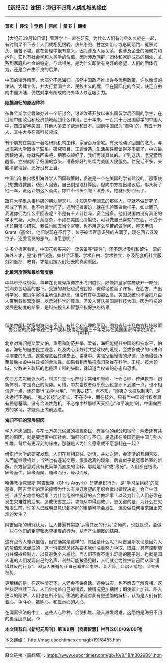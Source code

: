 ### 【新纪元】谢田：海归不归和人类扎堆的缘由

---

#### [首页](../../../..?n3029081) &nbsp;|&nbsp; [评论](../../../../../epoch-comment?n3029081) &nbsp;|&nbsp; [专题](../../../../../epoch-special?n3029081) &nbsp;|&nbsp; [禁闻](../../../../../epoch-news?n3029081) &nbsp;|&nbsp; [禁书](../../../../../books?n3029081) &nbsp;|&nbsp; [翻墙](https://github.com/gfw-breaker/nogfw/blob/master/README.md?n3029081)


<div class="post_content" id="artbody" itemprop="articleBody">
 <!-- article content begin -->
 <p>
  【大纪元09月18日讯】管理学上一直在研究，为什么人们有时会久久耗在一起，有时则呆不下去；人们或相见恨晚、热热络络、甘之如饴；或形同陌路、冤家对头、痛苦不堪。这在管理中很有意义，因为涉及人际关系，也涉及企业的凝聚力和运作。它也有社会学和人类学的价值，因为涉及族群、团体和家庭成员的相处，关系到家庭和社会的稳定。与此相关，是为什么即使有良好的愿望，人们的团体行为，还是会产生不良的后果。
 </p>
 <p>
  中国的海外精英，大部分不愿海归。虽然中国政府推出许多优惠政策，许以慷慨的津贴，大肆宣传，并大打爱国主义、民族主义的牌，但在国际化的今天，缺乏自由的中国大陆，仍然对学有所成的海外华人缺乏吸引力。
 </p>
 <p>
  <b>
   阻挡海归的原因种种
  </b>
 </p>
 <p>
  布鲁金斯学会曾举办过一个研讨会，讨论改革开放以来出国留学后回国的学生，在目前中国政治和经济领域起到什么作用。三十年来，一百六十万出国留学的中国人中，四成留学美国，其他大多去了欧洲和日本。回到中国成为“海龟”的，有五十万人，其中大多在高科技领域。
 </p>
 <p>
  有个朋友在美国一著名研究机构工作，家居百万豪宅。有天他动了回国的念头，与上海某大学取得了联系。研究项目、工资待遇、生活条件都谈得差不离了，中方最后跟他说，你就先回来吧，把家安顿好了，我们再谈具体的。听到这话，老兄猛然醒悟，立刻就断了归国的念头，准备好好的继续为美国人民服务。仁兄话不多，头脑清醒理智，还好没有上当。
 </p>
 <p>
  中国当年推出吸引海外学人回国政策时，据说是一个在美国的学者建议的。那家伙只想曲线救国，劝别人回去，自己倒是没打算回。但向中方提出建议后，那头将了他一军，说这计划这么高尚，你咋不带头回呢？没办法，他就只好回去了。
 </p>
 <p>
  跟在大学里从事科研的朋友聊天儿，才知道早年回去的那些人，早就不做研究了，都成了官僚，也不会做学问了。遇到记者采访，就在实验室做做样子，如此而已。我说你们为什么不回去呢？不是有千人计划吗，资金挺多。他们说国内没有真正的学术气氛，人际关系复杂，不如在美国心情愉快，可以做自己喜欢的东西，不受干扰长期潜心研究。我说也回去当个官嘛，也不用这么辛苦的做学问，整天申请Grant（基金）。他们说现在不行了，位子被当官意识强的占满了，现在回去既没位子，还受官员的恶气，谁愿意呢？
 </p>
 <p>
  许多分析家看到，中国花钱买来的一流设备等“硬件”，还不足以吸引和留住一流的海外人才，是“软件”设施，如社会环境、学术自由、学术独立，以及配套的社会服务如医疗、教育，才是阻挡人们归去的真实原因。
 </p>
 <p>
  <b>
   北戴河度假和戴维营度假
  </b>
 </p>
 <p>
  中共已形成惯例，每年在北戴河招待杰出海归度假，好像把皇家禁苑放开一部分，赏赐劳苦功高的部下。受邀的海归也受宠若惊，觉得地位高了许多。在西方，杰出科学家、诺贝尔奖得主地位也挺高，但没有在中国那么高。美国总统也不会把几百人带到戴维营度假，以示对科学的尊重。但没人否认美国是科技大国，因为科技的发展是制度的结果，是科技投入和智慧产权保护的结果。
  <br/>
  <br/>
  <!--image v 1.5-->
 </p>
 <div style="line-height: 90%; text-align: center;">
  <br/>
  <span class="bn12">
   留美中国科学家的海归与不归，有社会和心理的原因。图为去年十月白宫科技政策办公室的约翰‧候德仁于中美科技协定签署三十年之际在美国国家科学院演讲。（AFP）
  </span>
 </div>
 <p>
  <!-- -->
 </p>
 <p>
  北京对海归是又爱又怕，重用和防范并举。爱者，海归能提升中国的科技水平，怕者，海归的自由民主理念，以及内心深处对共党政权的蔑视，会或多或少的带进和平演变的思想。这些理念会在课堂上、讲座中、实验室里慢慢的渗透，逐渐侵蚀乃至最后摧毁中共政权的合法性。如果看到当局把海归聚拢在科学、工程、技术领域，少数进入政坛的也是理工科的头脑，就知道当权者的心态和恐惧。
 </p>
 <p>
  使西方先进而强大的，科技只是一小部分；其组织管理、社会心理、传媒教育、创新体制，才是真正的优势。可惜，中共当权者似乎永远也意识不到这一点，也不相信这一点，还在奉行“西学为用”、“师夷之技”。岂不知，“师夷之长技以制夷”，是永远行不通的。“夷之长技”之所长，不在技中，而在技外。只有当中国的当权者具有民意基础，没有合法性危机，不必像中共那样天天担心“和平演变”时，中国向西方的学习，才能真正向前迈进。
 </p>
 <p>
  <b>
   海归不归的深层原因
  </b>
 </p>
 <p>
  学人不愿回国，与花七万美元偷渡的福建移民，有类似的缘分和宿命；两者还有共同的原因，就是要远离中国社会。海归的归与不归，是选择在美国还是中国与别人扎堆，背后有更深刻的缘由，那就是人为什么愿意或不愿意耗在一起？
 </p>
 <p>
  组织行为学的研究发现，人们在互相交往、对话、共处之际，会逐渐的互相喜欢，从而能继续相处；当然也有逐渐交恶，慢慢远离的现象。后者似乎是冤家路窄的新解。东方智慧对此有更简单而直接的诠释，那就是“缘”或“缘分”。人们都在结缘，因缘而生，因缘而聚，随缘而行，缘尽而散。
 </p>
 <p>
  哈佛教授克里斯‧阿吉里斯（Chris Argyris）研究组织行为，是“学习型组织”的奠基者。阿吉里斯的理论探索为什么有良好愿望的组织会做出错误决定，会产生低劣、甚至灾难性的后果？为什么组织中挺好的人会做坏事？以及为什么人们必须在发生灾难性的后果、造成伤害之后，才能从中得到教训。更关键的是，为什么在灾难发生前，许多人已经明显意识到不好的事情可能会发生，但没做任何事来阻止灾难的发生？
 </p>
 <p>
  阿吉里斯的研究认为，世人普遍有实施“适得其反的行为”之倾向，也就是说，会做一些与他们的希望和愿望相反的行为，从而产生相反的结果。
 </p>
 <p>
  这有点令人难以置信，但它确实是这样的。原因是什么呢？阿吉里斯发现是因为人的价值观念促成的，这一价值观念体系要求我们注重努力争取、取胜、具有控制能力并保持控制力、以及避免个人尴尬。当人们不得不走出舒适的圈子时，也就是国人说的人们发现自己的名声、利益可能被侵犯时，人们就会为维护自己而从事“适得其反的行为”。因为人要避免让自己看来会失败，会丢脸，会陷入尴尬，会失去权势。
 </p>
 <p>
  更糟糕的是，在这种情况下，人还会不讲真话、避免诚实，也不愿去了解真相。这种状况继续下去，人们会掩盖自己的错误，使情况更加糟糕；即使错上加错、陷入更深的陷阱，人们也在所不惜。佛法的法理对此有更透彻的解析，认为是人们有执着心、争斗心、嫉妒心、和显示心的人心。
 </p>
 <p>
  在偏离佛法的中土，这些人心种种，会使扎堆、融入越发艰难，这恐怕是海归不归的更深层原因。◇
 </p>
 <p>
  <b>
   本文转载自《新纪元周刊》第189期 【商管智慧】栏目(2010/09/09刊)
  </b>
 </p>
 <p>
  本文连结：
  <ok href=" http://mag.epochtimes.com/gb/191/8455.htm " target="_blank">
   http://mag.epochtimes.com/gb/191/8455.htm
  </ok>
 </p>
 <!-- article content end -->
 <div id="below_article_ad">
 </div>
</div>


---

原文链接（需翻墙）：https://www.epochtimes.com/gb/10/9/18/n3029081.htm